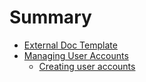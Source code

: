 # Summary

* [External Doc Template](README.md)
* [Managing User Accounts](managing-platform.md)
  * [Creating user accounts](managing_user_accounts/creating_user_accounts.md)

